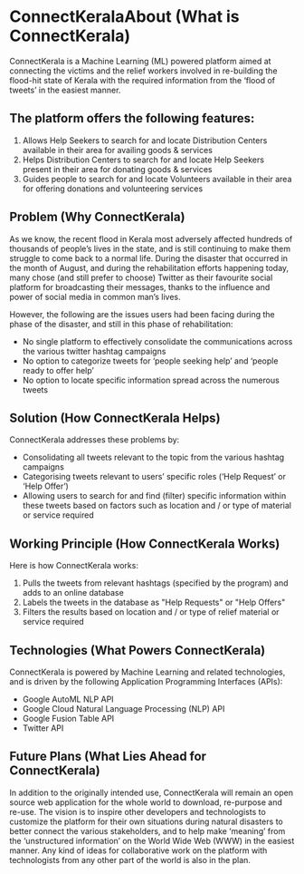 # ConnectKeralaAbout (What is ConnectKerala) #
ConnectKerala is a Machine Learning (ML) powered platform aimed at connecting the victims and the relief workers involved in re-building the flood-hit state of Kerala with the required information from the ‘flood of tweets’ in the easiest manner. 

## The platform offers the following features: ##
1) Allows Help Seekers to search for and locate Distribution Centers available in their area for availing goods & services 
2) Helps Distribution Centers to search for and locate Help Seekers present in their area for donating goods & services 
3) Guides people to search for and locate Volunteers available in their area for offering donations and volunteering services

## Problem (Why ConnectKerala) ##
As we know, the recent flood in Kerala most adversely affected hundreds of thousands of people’s lives in the state, and is still continuing to make them struggle to come back to a normal life. During the disaster that occurred in the month of August, and during the rehabilitation efforts happening today, many chose (and still prefer to choose) Twitter as their favourite social platform for broadcasting their messages, thanks to the influence and power of social media in common man’s lives.  

However, the following are the issues users had been facing during the phase of the disaster, and still in this phase of rehabilitation: 
- No single platform to effectively consolidate the communications across the various twitter hashtag campaigns
- No option to categorize tweets for ‘people seeking help’ and ‘people ready to offer help’ 
- No option to locate specific information spread across the numerous tweets

## Solution (How ConnectKerala Helps) ##
ConnectKerala addresses these problems by:
- Consolidating all tweets relevant to the topic from the various hashtag campaigns
- Categorising tweets relevant to users’ specific roles (‘Help Request’ or ‘Help Offer’) 
- Allowing users to search for and find (filter) specific information within these tweets based on factors such as location and / or type of material or service required

## Working Principle (How ConnectKerala Works) ##
Here is how ConnectKerala works: 
1) Pulls the tweets from relevant hashtags (specified by the program) and adds to an online database
2) Labels the tweets in the database as "Help Requests" or "Help Offers" 
3) Filters the results based on location and / or type of relief material or service required

## Technologies (What Powers ConnectKerala) ##
ConnectKerala is powered by Machine Learning and related technologies, and is driven by the following Application Programming Interfaces (APIs):
- Google AutoML NLP API
- Google Cloud Natural Language Processing (NLP) API
- Google Fusion Table API
- Twitter API

## Future Plans (What Lies Ahead for ConnectKerala) ##
In addition to the originally intended use, ConnectKerala will remain an open source web application for the whole world to download, re-purpose and re-use. 
The vision is to inspire other developers and technologists to customize the platform for their own situations during natural disasters to better connect the various stakeholders, and to help make ‘meaning’ from the ‘unstructured information’ on the World Wide Web (WWW) in the easiest manner. 
Any kind of ideas for collaborative work on the platform with technologists from any other part of the world is also in the plan.

